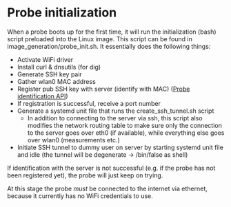 # Probe initialization
When a probe boots up for the first time, it will run the initialization (bash)
script preloaded into the Linux image. This script can be found in
image_generation/probe_init.sh. It essentially does the following things:

- Activate WiFi driver
- Install curl & dnsutils (for dig)
- Generate SSH key pair
- Gather wlan0 MAC address
- Register pub SSH key with server (identify with MAC) ([Probe identification API](wifiprobe-docs/docs/website/probe_identification/README.md))
- If registration is successful, receive a port number
- Generate a systemd unit file that runs the create_ssh_tunnel.sh script
    - In addition to connecting to the server via ssh, this script also modifies
      the network routing table to make sure only the connection to the server
      goes over eth0 (if available), while everything else goes over wlan0
      (measurements etc.)
- Initiate SSH tunnel to dummy user on server by starting systemd unit file and idle 
  (the tunnel will be degenerate -> /bin/false as shell)

If identification with the server is not successful (e.g. if the probe has not
been registered yet), the probe will just keep on trying.

At this stage the probe *must* be connected to the internet via ethernet,
because it currently has no WiFi credentials to use.
